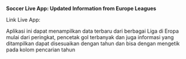**Soccer Live App: Updated Information from Europe Leagues**

Link Live App:

Aplikasi ini dapat menampilkan data terbaru dari berbagai Liga di Eropa mulai dari peringkat, pencetak gol terbanyak  dan juga informasi yang ditampilkan dapat disesuaikan dengan tahun dan bisa dengan mengetik pada kolom pencarian tahun
